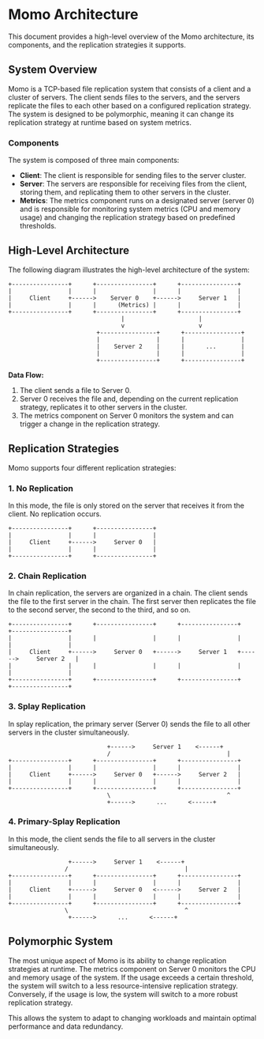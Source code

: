 # Momo Architecture

This document provides a high-level overview of the Momo architecture, its components, and the replication strategies it supports.

## System Overview

Momo is a TCP-based file replication system that consists of a client and a cluster of servers. The client sends files to the servers, and the servers replicate the files to each other based on a configured replication strategy. The system is designed to be polymorphic, meaning it can change its replication strategy at runtime based on system metrics.

### Components

The system is composed of three main components:

- **Client**: The client is responsible for sending files to the server cluster.
- **Server**: The servers are responsible for receiving files from the client, storing them, and replicating them to other servers in the cluster.
- **Metrics**: The metrics component runs on a designated server (server 0) and is responsible for monitoring system metrics (CPU and memory usage) and changing the replication strategy based on predefined thresholds.

## High-Level Architecture

The following diagram illustrates the high-level architecture of the system:

```
+----------------+      +----------------+      +----------------+
|                |      |                |      |                |
|     Client     +------>    Server 0    +------>     Server 1   |
|                |      |      (Metrics) |      |                |
+----------------+      +----------------+      +----------------+
                                |                     |
                                v                     v
                         +----------------+      +----------------+
                         |                |      |                |
                         |    Server 2    |      |      ...       |
                         |                |      |                |
                         +----------------+      +----------------+
```

**Data Flow:**

1.  The client sends a file to Server 0.
2.  Server 0 receives the file and, depending on the current replication strategy, replicates it to other servers in the cluster.
3.  The metrics component on Server 0 monitors the system and can trigger a change in the replication strategy.

## Replication Strategies

Momo supports four different replication strategies:

### 1. No Replication

In this mode, the file is only stored on the server that receives it from the client. No replication occurs.

```
+----------------+      +----------------+
|                |      |                |
|     Client     +------>     Server 0   |
|                |      |                |
+----------------+      +----------------+
```

### 2. Chain Replication

In chain replication, the servers are organized in a chain. The client sends the file to the first server in the chain. The first server then replicates the file to the second server, the second to the third, and so on.

```
+----------------+      +----------------+      +----------------+      +----------------+
|                |      |                |      |                |      |                |
|     Client     +------>     Server 0   +------>     Server 1   +------>     Server 2   |
|                |      |                |      |                |      |                |
+----------------+      +----------------+      +----------------+      +----------------+
```

### 3. Splay Replication

In splay replication, the primary server (Server 0) sends the file to all other servers in the cluster simultaneously.

```
                            +------>     Server 1    <------+
                            /                                 |
+----------------+      +----------------+      +----------------+
|                |      |                |      |                |
|     Client     +------>     Server 0   +------>     Server 2   |
|                |      |                |      |                |
+----------------+      +----------------+      +----------------+
                            \                                 ^
                            +------>      ...      <------+
```

### 4. Primary-Splay Replication

In this mode, the client sends the file to all servers in the cluster simultaneously.

```
                 +------>     Server 1    <------+
                /                                 |
+----------------+      +----------------+      +----------------+
|                |      |                |      |                |
|     Client     +------>     Server 0   <------>     Server 2   |
|                |      |                |      |                |
+----------------+      +----------------+      +----------------+
                \                                 ^
                 +------>      ...      <------+
```

## Polymorphic System

The most unique aspect of Momo is its ability to change replication strategies at runtime. The metrics component on Server 0 monitors the CPU and memory usage of the system. If the usage exceeds a certain threshold, the system will switch to a less resource-intensive replication strategy. Conversely, if the usage is low, the system will switch to a more robust replication strategy.

This allows the system to adapt to changing workloads and maintain optimal performance and data redundancy.
